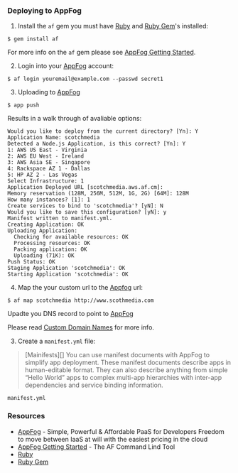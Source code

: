 ### Deploying to AppFog

1. Install the `af` gem you must have [Ruby] and [Ruby Gem]'s installed:

  ```
  $ gem install af
  ```
  For more info on the `af` gem please see [AppFog Getting Started].


2. Login into your [AppFog][] account:

  ```
  $ af login youremail@example.com --passwd secret1
  ```

3. Uploading to [AppFog][] 

  ```
  $ app push
  ```

  Results in a walk through of avaliable options:

  ```
  Would you like to deploy from the current directory? [Yn]: Y
  Application Name: scotchmedia
  Detected a Node.js Application, is this correct? [Yn]: Y
  1: AWS US East - Virginia
  2: AWS EU West - Ireland
  3: AWS Asia SE - Singapore
  4: Rackspace AZ 1 - Dallas
  5: HP AZ 2 - Las Vegas
  Select Infrastructure: 1
  Application Deployed URL [scotchmedia.aws.af.cm]: 
  Memory reservation (128M, 256M, 512M, 1G, 2G) [64M]: 128M
  How many instances? [1]: 1
  Create services to bind to 'scotchmedia'? [yN]: N
  Would you like to save this configuration? [yN]: y
  Manifest written to manifest.yml.
  Creating Application: OK
  Uploading Application:
    Checking for available resources: OK
    Processing resources: OK
    Packing application: OK
    Uploading (71K): OK
  Push Status: OK
  Staging Application 'scotchmedia': OK
  Starting Application 'scotchmedia': OK
  ```

4. Map the your custom url to the [Appfog][] url:

  ```
  $ af map scotchmedia http://www.scothmedia.com
  ```
  Upadte you DNS record to point to [AppFog][]

  Please read [Custom Domain Names](http://docs.appfog.com/customize/custom-domain-names) for more info.

3. Create a `manifest.yml` file:

  > [Mainifests][] You can use manifest documents with AppFog to simplify app deployment. These manifest documents describe apps in human-editable format. They can also describe anything from simple “Hello World” apps to complex multi-app hierarchies with inter-app dependencies and service binding information.

  `manifest.yml`


### Resources
- [AppFog] - Simple, Powerful & Affordable PaaS for Developers 
Freedom to move between IaaS at will with the easiest pricing in the cloud
- [AppFog Getting Started][] - The AF Command Lind Tool
- [Ruby][]
- [Ruby Gem][]

[Ruby]: http://www.ruby-lang.org
[Ruby Gem]: http://rubygems.org
[AppFog]: https://www.appfog.com
[AppFog Getting Started]: http://docs.appfog.com/getting-started/af-cli
